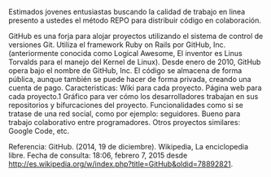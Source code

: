 Estimados jovenes entusiastas buscando la calidad de trabajo en linea presento a ustedes el método REPO para distribuir código en colaboración.

GitHub es una forja para alojar proyectos utilizando el sistema de control de versiones Git. Utiliza el framework Ruby on Rails por GitHub, Inc. (anteriormente conocida como Logical Awesome, El inventor es Linus Torvalds para el manejo del Kernel de Linux). Desde enero de 2010, GitHub opera bajo el nombre de GitHub, Inc.
El código se almacena de forma pública, aunque también se puede hacer de forma privada, creando una cuenta de pago.
Caracteristicas:
    Wiki para cada proyecto.
    Página web para cada proyecto.1
    Gráfico para ver cómo los desarrolladores trabajan en sus repositorios y bifurcaciones del proyecto.
    Funcionalidades como si se tratase de una red social, como por ejemplo: seguidores.
    Bueno para trabajo colaborativo entre programadores.
Otros proyectos similares: Google Code, etc.
    
Referencia: GitHub. (2014, 19 de diciembre). Wikipedia, La enciclopedia libre. Fecha de consulta: 18:06, febrero 7, 2015 desde http://es.wikipedia.org/w/index.php?title=GitHub&oldid=78892821. 
